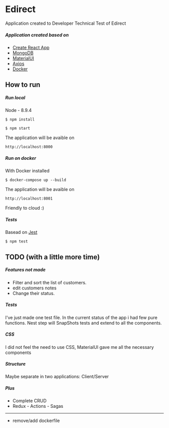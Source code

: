 # Edirect

Application created to Developer Technical Test of Edirect
##### Application created based on
- [Create React App][df-create-react-app]
- [MongoDB][df-mongodb]
- [MaterialUI][df-material-ui]
- [Axios][df-axios]
- [Docker][df-docker]

## How to run

##### Run local
Node - 8.9.4
```
$ npm install
```

```
$ npm start
```

The application will be avaible on
```
http://localhost:8000
```

##### Run on docker
With Docker installed
```
$ docker-compose up --build
```

The application will be avaible on
```
http://localhost:8001
```
Friendly to cloud :)

##### Tests
Basead on [Jest][df-jest]
```
$ npm test
```

## TODO (with a little more time)
##### Features not made
- Filter and sort the list of customers.
- edit customers notes
- Change their status.

##### Tests
I've just made one test file. In the current status of the app i had few pure functions.
Nest step will SnapShots tests and extend to all the components.

##### CSS
I did not feel the need to use CSS, MaterialUI gave me all the necessary components

##### Structure
Maybe separate in two applications: Client/Server

##### Plus
- Complete CRUD
- Redux - Actions - Sagas

[//]: #
   [df-create-react-app]: <https://github.com/facebook/create-react-app>
   [df-mongodb]: <https://material-ui.com>
   [df-material-ui]: <https://material-ui.com>
   [df-axios]: <https://github.com/axios/axios>
   [df-docker]: <https://www.docker.com>
   [df-jest]: <https://jestjs.io>

   ------


   - remove/add dockerfile


